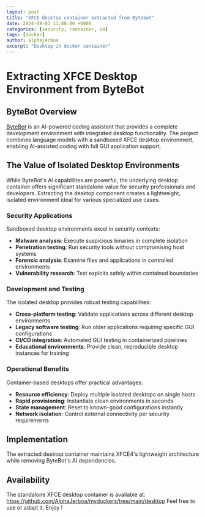 ```yaml
---
layout: post
title: "XFCE desktop container extracted from Bytebot"
date: 2024-09-03 13:00:00 +0000
categories: [security, container, ia]
tags: [docker]
author: alphajerboa
excerpt: "Desktop in docker container"
---
```

# Extracting XFCE Desktop Environment from ByteBot

## ByteBot Overview

[ByteBot](https://github.com/bytebot-ai/bytebot) is an AI-powered coding assistant that provides a complete development environment with integrated desktop functionality. The project combines language models with a sandboxed XFCE desktop environment, enabling AI-assisted coding with full GUI application support.

## The Value of Isolated Desktop Environments

While ByteBot's AI capabilities are powerful, the underlying desktop container offers significant standalone value for security professionals and developers. Extracting the desktop component creates a lightweight, isolated environment ideal for various specialized use cases.

### Security Applications

Sandboxed desktop environments excel in security contexts:

- **Malware analysis**: Execute suspicious binaries in complete isolation
- **Penetration testing**: Run security tools without compromising host systems
- **Forensic analysis**: Examine files and applications in controlled environments
- **Vulnerability research**: Test exploits safely within contained boundaries

### Development and Testing

The isolated desktop provides robust testing capabilities:

- **Cross-platform testing**: Validate applications across different desktop environments
- **Legacy software testing**: Run older applications requiring specific GUI configurations
- **CI/CD integration**: Automated GUI testing in containerized pipelines
- **Educational environments**: Provide clean, reproducible desktop instances for training

### Operational Benefits

Container-based desktops offer practical advantages:

- **Resource efficiency**: Deploy multiple isolated desktops on single hosts
- **Rapid provisioning**: Instantiate clean environments in seconds
- **State management**: Reset to known-good configurations instantly
- **Network isolation**: Control external connectivity per security requirements

## Implementation

The extracted desktop container maintains XFCE4's lightweight architecture while removing ByteBot's AI dependencies. 

## Availability

The standalone XFCE desktop container is available at: https://github.com/AlphaJerboa/mydockers/tree/main/desktop
Feel free to use or adapt it. Enjoy !
